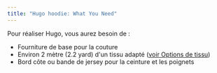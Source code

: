 ```yaml
---
title: "Hugo hoodie: What You Need"
---
```


Pour réaliser Hugo, vous aurez besoin de :

- Fourniture de base pour la couture
- Environ 2 mètre (2.2 yard) d'un tissu adapté ([voir Options de tissu](/docs/patterns/hugo/fabric))
- Bord côte ou bande de jersey pour la ceinture et les poignets
